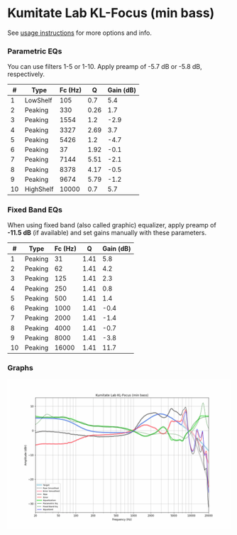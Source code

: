 # Kumitate Lab KL-Focus (min bass)
See [usage instructions](https://github.com/jaakkopasanen/AutoEq#usage) for more options and info.

### Parametric EQs
You can use filters 1-5 or 1-10. Apply preamp of -5.7 dB or -5.8 dB, respectively.

|   # | Type      |   Fc (Hz) |    Q |   Gain (dB) |
|-----|-----------|-----------|------|-------------|
|   1 | LowShelf  |       105 | 0.7  |         5.4 |
|   2 | Peaking   |       330 | 0.26 |         1.7 |
|   3 | Peaking   |      1554 | 1.2  |        -2.9 |
|   4 | Peaking   |      3327 | 2.69 |         3.7 |
|   5 | Peaking   |      5426 | 1.2  |        -4.7 |
|   6 | Peaking   |        37 | 1.92 |        -0.1 |
|   7 | Peaking   |      7144 | 5.51 |        -2.1 |
|   8 | Peaking   |      8378 | 4.17 |        -0.5 |
|   9 | Peaking   |      9674 | 5.79 |        -1.2 |
|  10 | HighShelf |     10000 | 0.7  |         5.7 |

### Fixed Band EQs
When using fixed band (also called graphic) equalizer, apply preamp of **-11.5 dB** (if available) and set gains manually with these parameters.

|   # | Type    |   Fc (Hz) |    Q |   Gain (dB) |
|-----|---------|-----------|------|-------------|
|   1 | Peaking |        31 | 1.41 |         5.8 |
|   2 | Peaking |        62 | 1.41 |         4.2 |
|   3 | Peaking |       125 | 1.41 |         2.3 |
|   4 | Peaking |       250 | 1.41 |         0.8 |
|   5 | Peaking |       500 | 1.41 |         1.4 |
|   6 | Peaking |      1000 | 1.41 |        -0.4 |
|   7 | Peaking |      2000 | 1.41 |        -1.4 |
|   8 | Peaking |      4000 | 1.41 |        -0.7 |
|   9 | Peaking |      8000 | 1.41 |        -3.8 |
|  10 | Peaking |     16000 | 1.41 |        11.7 |

### Graphs
![](./Kumitate%20Lab%20KL-Focus%20(min%20bass).png)
